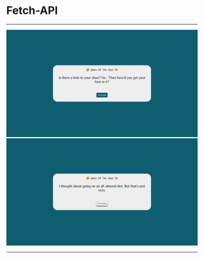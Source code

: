 # Fetch-API
---

![Fetch API ScreenShot](./fetch1.png)
![Fetch API ScreenShot](./fetch2.png)  

---
